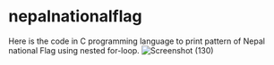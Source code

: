# nepalnationalflag
Here is the code in C programming language to print pattern of Nepal national Flag using nested for-loop.
![Screenshot (130)](https://user-images.githubusercontent.com/81736823/125561735-1906c158-5008-485b-859e-695e51ae52f9.png)



